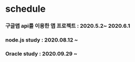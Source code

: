 # schedule

### 구글맵 api를 이용한 앱 프로젝트 : 2020.5.2~ 2020.6.1
### node.js study : 2020.08.12 ~ 
### Oracle study : 2020.09.29 ~ 
